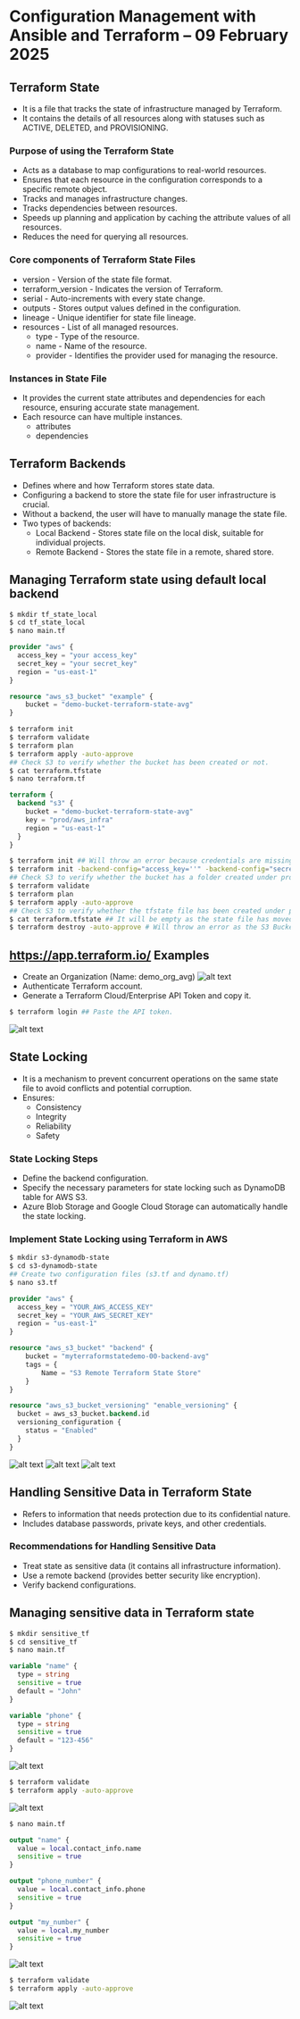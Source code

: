 # Configuration Management with Ansible and Terraform – 09 February 2025  
## Terraform State
- It is a file that tracks the state of infrastructure managed by Terraform.
- It contains the details of all resources along with statuses such as ACTIVE, DELETED, and PROVISIONING.

### Purpose of using the Terraform State
- Acts as a database to map configurations to real-world resources.
- Ensures that each resource in the configuration corresponds to a specific remote object.
- Tracks and manages infrastructure changes.
- Tracks dependencies between resources.
- Speeds up planning and application by caching the attribute values of all resources.
- Reduces the need for querying all resources.

### Core components of Terraform State Files
- version - Version of the state file format.
- terraform_version - Indicates the version of Terraform.
- serial - Auto-increments with every state change.
- outputs - Stores output values defined in the configuration.
- lineage - Unique identifier for state file lineage.
- resources - List of all managed resources.
  - type - Type of the resource.
  - name - Name of the resource.
  - provider - Identifies the provider used for managing the resource.

### Instances in State File
- It provides the current state attributes and dependencies for each resource, ensuring accurate state management.
- Each resource can have multiple instances.
  - attributes
  - dependencies

## Terraform Backends
- Defines where and how Terraform stores state data.
- Configuring a backend to store the state file for user infrastructure is crucial.
- Without a backend, the user will have to manually manage the state file.
- Two types of backends:
  - Local Backend - Stores state file on the local disk, suitable for individual projects.
  - Remote Backend - Stores the state file in a remote, shared store.

## Managing Terraform state using default local backend
```bash
$ mkdir tf_state_local
$ cd tf_state_local
$ nano main.tf
```
```tf
provider "aws" {
  access_key = "your access_key"
  secret_key = "your secret_key"
  region = "us-east-1"
}

resource "aws_s3_bucket" "example" {
    bucket = "demo-bucket-terraform-state-avg"
}
```
```bash
$ terraform init
$ terraform validate
$ terraform plan
$ terraform apply -auto-approve
## Check S3 to verify whether the bucket has been created or not.
$ cat terraform.tfstate
$ nano terraform.tf
```
```tf
terraform {
  backend "s3" {
    bucket = "demo-bucket-terraform-state-avg"
    key = "prod/aws_infra"
    region = "us-east-1"
  }
}
```
```bash
$ terraform init ## Will throw an error because credentials are missing.
$ terraform init -backend-config="access_key=''" -backend-config="secret_key=''"
## Check S3 to verify whether the bucket has a folder created under prod/aws_infra or not.
$ terraform validate
$ terraform plan
$ terraform apply -auto-approve
## Check S3 to verify whether the tfstate file has been created under prod/aws_infra or not.
$ cat terraform.tfstate ## It will be empty as the state file has moved to S3.
$ terraform destroy -auto-approve # Will throw an error as the S3 Bucket is not empty.
```

## https://app.terraform.io/ Examples

- Create an Organization (Name: demo_org_avg)
![alt text](images/image.png)
- Authenticate Terraform account.
- Generate a Terraform Cloud/Enterprise API Token and copy it.
```bash
$ terraform login ## Paste the API token.
```
![alt text](images/image-1.png)

## State Locking

- It is a mechanism to prevent concurrent operations on the same state file to avoid conflicts and potential corruption.
- Ensures:
  - Consistency
  - Integrity
  - Reliability
  - Safety

### State Locking Steps
- Define the backend configuration.
- Specify the necessary parameters for state locking such as DynamoDB table for AWS S3.
- Azure Blob Storage and Google Cloud Storage can automatically handle the state locking.

### Implement State Locking using Terraform in AWS
```bash
$ mkdir s3-dynamodb-state
$ cd s3-dynamodb-state
## Create two configuration files (s3.tf and dynamo.tf)
$ nano s3.tf
```
```tf
provider "aws" {
  access_key = "YOUR_AWS_ACCESS_KEY"
  secret_key = "YOUR_AWS_SECRET_KEY"
  region = "us-east-1"
}

resource "aws_s3_bucket" "backend" {
    bucket = "myterraformstatedemo-00-backend-avg"
    tags = {
        Name = "S3 Remote Terraform State Store"
    }
}

resource "aws_s3_bucket_versioning" "enable_versioning" {
  bucket = aws_s3_bucket.backend.id
  versioning_configuration {
    status = "Enabled"
  }
}
```
![alt text](images/image-2.png)
![alt text](images/image-3.png)
![alt text](images/image-4.png)

## Handling Sensitive Data in Terraform State
- Refers to information that needs protection due to its confidential nature.
- Includes database passwords, private keys, and other credentials.

### Recommendations for Handling Sensitive Data
- Treat state as sensitive data (it contains all infrastructure information).
- Use a remote backend (provides better security like encryption).
- Verify backend configurations.

## Managing sensitive data in Terraform state
```bash
$ mkdir sensitive_tf
$ cd sensitive_tf
$ nano main.tf
```
```tf
variable "name" {
  type = string
  sensitive = true
  default = "John"
}

variable "phone" {
  type = string
  sensitive = true
  default = "123-456"
}
```
![alt text](images/image-6.png)
```bash
$ terraform validate
$ terraform apply -auto-approve
```
![alt text](images/image-7.png)

```bash
$ nano main.tf
```
```tf
output "name" {
  value = local.contact_info.name
  sensitive = true
}

output "phone_number" {
  value = local.contact_info.phone
  sensitive = true
}

output "my_number" {
  value = local.my_number
  sensitive = true
}
```
![alt text](images/image-8.png)
```bash
$ terraform validate
$ terraform apply -auto-approve
```
![alt text](images/image-9.png)